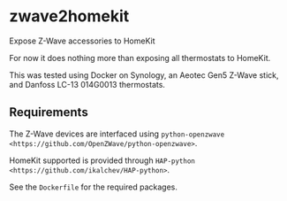 # zwave2homekit
Expose Z-Wave accessories to HomeKit

For now it does nothing more than exposing all thermostats to HomeKit.

This was tested using Docker on Synology,
an Aeotec Gen5 Z-Wave stick,
and Danfoss LC-13 014G0013 thermostats.


## Requirements

The Z-Wave devices are interfaced using
`python-openzwave <https://github.com/OpenZWave/python-openzwave>`.

HomeKit supported is provided through
`HAP-python <https://github.com/ikalchev/HAP-python>`.

See the `Dockerfile` for the required packages.
